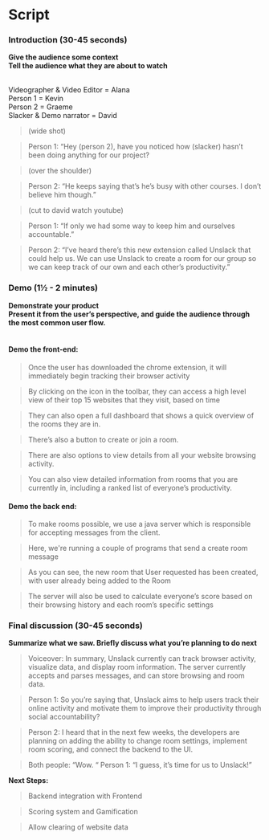 <h1>Script</h1>

<h3>Introduction (30-45 seconds)</h3>
<strong>Give the audience some context<br/>
Tell the audience what they are about to watch</strong></br>
</br>

Videographer & Video Editor = Alana<br/>
Person 1 = Kevin<br/>
Person 2 = Graeme<br/>
Slacker & Demo narrator = David<br/>

 > (wide shot)
 
 > Person 1: “Hey (person 2), have you noticed how (slacker) hasn’t been doing anything for our project?
 
 > (over the shoulder)
 
 > Person 2: “He keeps saying that’s he’s busy with other courses. I don’t believe him though.”
 
 > (cut to david watch youtube)
 
 > Person 1: “If only we had some way to keep him and ourselves accountable.”
 
 > Person 2: “I’ve heard there’s this new extension called Unslack that could help us. We can use Unslack to create a room for our group so we can keep track of our own and each other’s productivity.”


<h3>Demo (1½ - 2 minutes)</h3>
<strong>Demonstrate your product<br/>
Present it from the user’s perspective, and guide the audience through the most common user flow.</strong><br/>
<br/>
<h4>Demo the front-end:</h4>

> Once the user has downloaded the chrome extension, it will immediately begin tracking their browser activity

> By clicking on the icon in the toolbar, they can access a high level view of their top 15 websites that they visit, based on time

> They can also open a full dashboard that shows a quick overview of the rooms they are in.

> There’s also a button to create or join a room. 

> There are also options to view details from all your website browsing activity.

> You can also view detailed information from rooms that you are currently in, including a ranked list of everyone’s productivity.

<h4>Demo the back end:</h4>

> To make rooms possible, we use a java server which is responsible for accepting messages from the client.

> Here, we're running a couple of programs that send a create room message

> As you can see, the new room that User requested has been created, with user already being added to the Room

> The server will also be used to calculate everyone’s score based on their browsing history and each room’s specific settings

<h3>Final discussion (30-45 seconds)</h3>
<strong>Summarize what we saw. Briefly discuss what you’re planning to do next</strong><br/>

> Voiceover: In summary, Unslack currently can track browser activity, visualize data, and display room information. The server currently accepts and parses messages, and can store browsing and room data.

> Person 1: So you’re saying that, Unslack aims to help users track their online activity and motivate them to improve their productivity through social accountability?

> Person 2: I heard that in the next few weeks, the developers are planning on adding the ability to change room settings, implement room scoring, and connect the backend to the UI. 

> Both people: “Wow. “
Person 1: “I guess, it’s time for us to Unslack!”

<strong>Next Steps:</strong><br/>

> Backend integration with Frontend

> Scoring system and Gamification

> Allow clearing of website data
